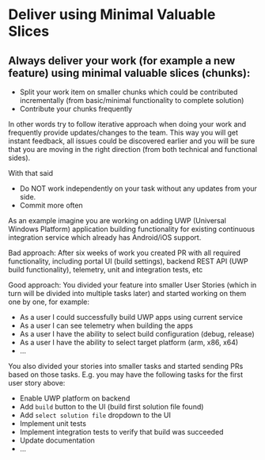 # Deliver using Minimal Valuable Slices

## Always deliver your work (for example a new feature) using minimal valuable slices (chunks):

* Split your work item on smaller chunks which could be contributed incrementally (from
basic/minimal functionality to complete solution)
* Contribute your chunks frequently

In other words try to follow iterative approach when doing your work and frequently provide updates/changes to the team. This way you will get instant feedback, all issues could be discovered earlier and you will be sure that you are moving in the right direction (from both technical and functional sides).

With that said

* Do NOT work independently on your task without any updates from your side.
* Commit more often

As an example imagine you are working on adding UWP (Universal Windows Platform) application building functionality for existing continuous integration service which already has Android/iOS support.

Bad approach:
After six weeks of work you created PR with all required functionality, including portal UI (build settings), backend REST API (UWP build functionality), telemetry, unit and integration tests, etc

Good approach:
You divided your feature into smaller User Stories (which in turn will be divided into multiple tasks later) and started working on them one by one, for example:

* As a user I could successfully build UWP apps using current service
* As a user I can see telemetry when building the apps
* As a user I have the ability to select build configuration (debug, release)
* As a user I have the ability to select target platform (arm, x86, x64)
* ...

You also divided your stories into smaller tasks and started sending PRs based on those tasks. E.g. you may have the following tasks for the first user story above:

* Enable UWP platform on backend
* Add `build` button to the UI (build first solution file found)
* Add `select solution file` dropdown to the UI
* Implement unit tests
* Implement integration tests to verify that build was succeeded
* Update documentation
* ...
